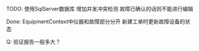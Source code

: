 ﻿
TODO:
使用SqlServer数据库
增加并发冲突检测
故障已确认的话则不能进行编辑

Done:
EquipmentContext中仪器和故障部分分开
新建工单时更新故障设备的状态

Q:
验证报告一般多大？